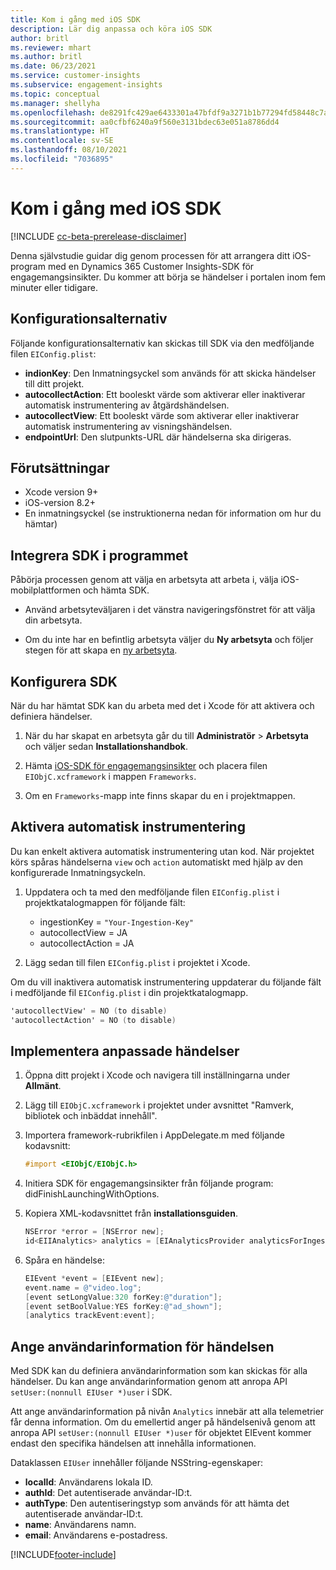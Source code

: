 ```yaml
---
title: Kom i gång med iOS SDK
description: Lär dig anpassa och köra iOS SDK
author: britl
ms.reviewer: mhart
ms.author: britl
ms.date: 06/23/2021
ms.service: customer-insights
ms.subservice: engagement-insights
ms.topic: conceptual
ms.manager: shellyha
ms.openlocfilehash: de8291fc429ae6433301a47bfdf9a3271b1b77294fd58448c7aa6bd0783edc97
ms.sourcegitcommit: aa0cfbf6240a9f560e3131bdec63e051a8786dd4
ms.translationtype: HT
ms.contentlocale: sv-SE
ms.lasthandoff: 08/10/2021
ms.locfileid: "7036895"
---
```

# <a name="get-started-with-the-ios-sdk"></a>Kom i gång med iOS SDK

[!INCLUDE [cc-beta-prerelease-disclaimer](includes/cc-beta-prerelease-disclaimer.md)]

Denna självstudie guidar dig genom processen för att arrangera ditt iOS-program med en Dynamics 365 Customer Insights-SDK för engagemangsinsikter. Du kommer att börja se händelser i portalen inom fem minuter eller tidigare.

## <a name="configuration-options"></a>Konfigurationsalternativ

Följande konfigurationsalternativ kan skickas till SDK via den medföljande filen `EIConfig.plist`:

- **indionKey**: Den Inmatningsyckel som används för att skicka händelser till ditt projekt.
- **autocollectAction**: Ett booleskt värde som aktiverar eller inaktiverar automatisk instrumentering av åtgärdshändelsen.
- **autocollectView**: Ett booleskt värde som aktiverar eller inaktiverar automatisk instrumentering av visningshändelsen.
- **endpointUrl**: Den slutpunkts-URL där händelserna ska dirigeras.

## <a name="prerequisites"></a>Förutsättningar

- Xcode version 9+
- iOS-version 8.2+
- En inmatningsyckel (se instruktionerna nedan för information om hur du hämtar)

## <a name="integrate-the-sdk-into-your-application"></a>Integrera SDK i programmet

Påbörja processen genom att välja en arbetsyta att arbeta i, välja iOS-mobilplattformen och hämta SDK.

- Använd arbetsyteväljaren i det vänstra navigeringsfönstret för att välja din arbetsyta.

- Om du inte har en befintlig arbetsyta väljer du **Ny arbetsyta** och följer stegen för att skapa en [ny arbetsyta](create-workspace.md).

## <a name="configure-the-sdk"></a>Konfigurera SDK

När du har hämtat SDK kan du arbeta med det i Xcode för att aktivera och definiera händelser.

1. När du har skapat en arbetsyta går du till **Administratör** > **Arbetsyta** och väljer sedan **Installationshandbok**.

1. Hämta [iOS-SDK för engagemangsinsikter](https://download.pi.dynamics.com/sdk/EI-SDKs/ei-ios-sdk.zip) och placera filen `EIObjC.xcframework` i mappen `Frameworks`.

1. Om en `Frameworks`-mapp inte finns skapar du en i projektmappen.

## <a name="enable-auto-instrumentation"></a>Aktivera automatisk instrumentering
 
Du kan enkelt aktivera automatisk instrumentering utan kod. När projektet körs spåras händelserna `view` och `action` automatiskt med hjälp av den konfigurerade Inmatningsyckeln. 

1. Uppdatera och ta med den medföljande filen `EIConfig.plist` i projektkatalogmappen för följande fält:
    - ingestionKey = `"Your-Ingestion-Key"`
    - autocollectView = JA
    - autocollectAction = JA

2. Lägg sedan till filen `EIConfig.plist` i projektet i Xcode. 



Om du vill inaktivera automatisk instrumentering uppdaterar du följande fält i medföljande fil `EIConfig.plist` i din projektkatalogmapp. 

```objectivec
'autocollectView' = NO (to disable)
'autocollectAction' = NO (to disable)
```


## <a name="implement-custom-events"></a>Implementera anpassade händelser

1. Öppna ditt projekt i Xcode och navigera till inställningarna under **Allmänt**. 
1. Lägg till `EIObjC.xcframework` i projektet under avsnittet "Ramverk, bibliotek och inbäddat innehåll".

1. Importera framework-rubrikfilen i AppDelegate.m med följande kodavsnitt:

    ```objectivec
    #import <EIObjC/EIObjC.h>
    ```

1. Initiera SDK för engagemangsinsikter från följande program: didFinishLaunchingWithOptions.
1. Kopiera XML-kodavsnittet från **installationsguiden**.

    ```objectivec
    NSError *error = [NSError new];
    id<EIIAnalytics> analytics = [EIAnalyticsProvider analyticsForIngestionKey:nil error:&error];
    ```

1. Spåra en händelse:

    ```objectivec
    EIEvent *event = [EIEvent new];
    event.name = @"video.log";
    [event setLongValue:320 forKey:@"duration"];
    [event setBoolValue:YES forKey:@"ad_shown"];
    [analytics trackEvent:event];
    ```

## <a name="set-user-details-for-your-event"></a>Ange användarinformation för händelsen

Med SDK kan du definiera användarinformation som kan skickas för alla händelser. Du kan ange användarinformation genom att anropa API `setUser:(nonnull EIUser *)user` i SDK.

Att ange användarinformation på nivån `Analytics` innebär att alla telemetrier får denna information. Om du emellertid anger på händelsenivå genom att anropa API `setUser:(nonnull EIUser *)user` för objektet EIEvent kommer endast den specifika händelsen att innehålla informationen.

Dataklassen `EIUser` innehåller följande NSString-egenskaper:

- **localId**: Användarens lokala ID.
- **authId**: Det autentiserade användar-ID:t.
- **authType**: Den autentiseringstyp som används för att hämta det autentiserade användar-ID:t.
- **name**: Användarens namn.
- **email**: Användarens e-postadress.


[!INCLUDE[footer-include](../includes/footer-banner.md)]
